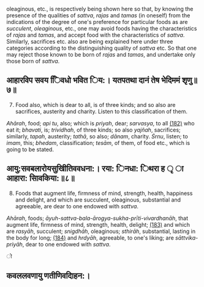 oleaginous, etc., is respectively being shown here so that, by knowing the presence of the qualities of *sattva*, *rajas* and *tamas* (in oneself) from the indications of the degree of one's preference for particular foods as are *succulent*, *oleaginous*, etc., one may avoid foods having the characteristics of *rajas* and *tamas*, and accept food with the characteristics of *sattva*. Similarly, sacrifices etc. also are being explained here under three categories according to the distinguishing quality of *sattva* etc. So that one may reject those known to be born of *rajas* and *tamas*, and undertake only those born of *sattva*.

## आहारविप सवय ििवधो भवित िय:। यतपतथा दानं तेष भेदिममं शृणु॥७॥

7. Food also, which is dear to all, is of three kinds; and so also are sacrifices, austerity and charity. Listen to this classification of them.

*Ahārah*, food; *api tu*, also; which is *priyah*, dear; *sarvasya*, to all [\(182\)](#page--1-0) who eat it; *bhavati*, is; *trividhah*, of three kinds; so also *yajñah*, sacrifices; similarly, *tapah*, austerity; *tathā*, so also; *dānam*, charity. *Śrnu*, listen; to *imam*, this; *bhedam*, classification; *tesām*, of them, of food etc., which is going to be stated.

## आयु:सवबलारोयसुखीितिववधना:। रया: िनधा: िथरा ह ृ ा आहारा: सािवकिया:॥८॥

8. Foods that augment life, firmness of mind, strength, health, happiness and delight, and which are succulent, oleaginous, substantial and agreeable, are dear to one endowed with *sattva*.

*Ahārah*, foods; *āyuh-sattva-bala-ārogya-sukha-prīti-vivardhanāh*, that augment life, firmness of mind, strength, health, delight; [\(183\)](#page--1-1) and which are *rasyāh*, succulent; *snigdhāh*, oleaginous; *sthirāh*, substantial, lasting in the body for long; [\(184\)](#page--1-2) and *hrdyāh*, agreeable, to one's liking; are *sāttvika-priyāh*, dear to one endowed with *sattva*.

ो

## कवललवणायु णतीणिवदािहन:।